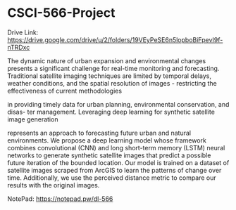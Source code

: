 # CSCI-566-Project


Drive Link: https://drive.google.com/drive/u/2/folders/19VEyPeSE6n5lopboBiFpevI9f-nTRDxc

The dynamic nature of urban expansion and environmental changes presents a
significant challenge for real-time monitoring and forecasting. Traditional satellite
imaging techniques are limited by temporal delays, weather conditions, and the
spatial resolution of images - restricting the effectiveness of current methodologies

in providing timely data for urban planning, environmental conservation, and disas-
ter management. Leveraging deep learning for synthetic satellite image generation

represents an approach to forecasting future urban and natural environments. We
propose a deep learning model whose framework combines convolutional (CNN)
and long short-term memory (LSTM) neural networks to generate synthetic satellite
images that predict a possible future iteration of the bounded location. Our model
is trained on a dataset of satellite images scraped from ArcGIS to learn the patterns
of change over time. Additionally, we use the perceived distance metric to compare
our results with the original images.

NotePad: https://notepad.pw/dl-566
